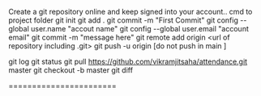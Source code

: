 Create a git repository online and keep signed into your account..
cmd to project folder
git init
git add .
git commit -m "First Commit"
git config --global user.name "accout name"
git config --global user.email "account email"
git commit -m "message here"
git remote add origin <url of repository including .git>
git push -u origin <branch name>  [do not push in main ]

git log
git status
git pull https://github.com/vikramjitsaha/attendance.git master
git checkout -b master
git diff



=======================
